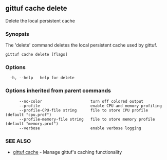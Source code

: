 ## gittuf cache delete

Delete the local persistent cache

### Synopsis

The 'delete' command deletes the local persistent cache used by gittuf.

```
gittuf cache delete [flags]
```

### Options

```
  -h, --help   help for delete
```

### Options inherited from parent commands

```
      --no-color                     turn off colored output
      --profile                      enable CPU and memory profiling
      --profile-CPU-file string      file to store CPU profile (default "cpu.prof")
      --profile-memory-file string   file to store memory profile (default "memory.prof")
      --verbose                      enable verbose logging
```

### SEE ALSO

* [gittuf cache](gittuf_cache.md)	 - Manage gittuf's caching functionality

